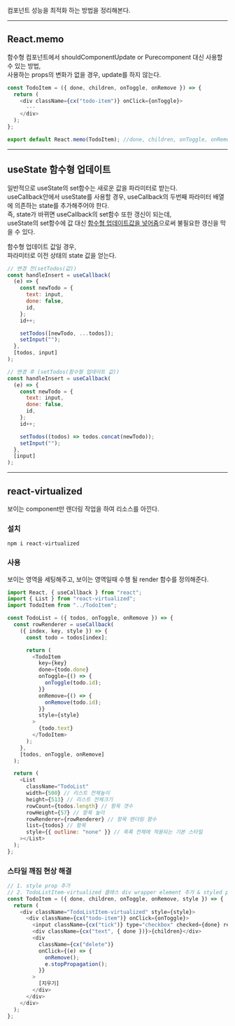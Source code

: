 컴포넌트 성능을 최적화 하는 방법을 정리해본다.

---

## React.memo

함수형 컴포넌트에서 shouldComponentUpdate or Purecomponent 대신 사용할 수 있는 방법, <br>
사용하는 props의 변화가 없을 경우, update를 하지 않는다.

```js
const TodoItem = ({ done, children, onToggle, onRemove }) => {
  return (
    <div className={cx("todo-item")} onClick={onToggle}>
      ---
    </div>
  );
};

export default React.memo(TodoItem); //done, children, onToggle, onRemove 변화가 없을경우 update하지 않는다.
```

---

## useState 함수형 업데이트

일반적으로 useState의 set함수는 새로운 값을 파라미터로 받는다. <br>
useCallback안에서 useState를 사용할 경우, useCallback의 두번째 파라미터 배열에 의존하는 state를 추가해주어야 한다. <br>
즉, state가 바뀌면 useCallback의 set함수 또한 갱신이 되는데, <br>
useState의 set함수에 값 대신 <u>함수형 업데이트값을 넣어줌</u>으로써 불필요한 갱신을 막을 수 있다.

함수형 업데이트 값일 경우, <br>
파라미터로 이전 상태의 state 값을 얻는다.

```js
// 변경 전(setTodos(값))
const handleInsert = useCallback(
  (e) => {
    const newTodo = {
      text: input,
      done: false,
      id,
    };
    id++;

    setTodos([newTodo, ...todos]);
    setInput("");
  },
  [todos, input]
);

// 변경 후 (setTodos(함수형 업데이트 값))
const handleInsert = useCallback(
  (e) => {
    const newTodo = {
      text: input,
      done: false,
      id,
    };
    id++;

    setTodos((todos) => todos.concat(newTodo));
    setInput("");
  },
  [input]
);
```

---

## react-virtualized

보이는 component만 렌더링 작업을 하여 리소스를 아낀다. <br>

### 설치

```
npm i react-virtualized
```

### 사용

보이는 영역을 세팅해주고, 보이는 영역일때 수행 될 render 함수를 정의해준다.

```js
import React, { useCallback } from "react";
import { List } from "react-virtualized";
import TodoItem from "../TodoItem";

const TodoList = ({ todos, onToggle, onRemove }) => {
  const rowRenderer = useCallback(
    ({ index, key, style }) => {
      const todo = todos[index];

      return (
        <TodoItem
          key={key}
          done={todo.done}
          onToggle={() => {
            onToggle(todo.id);
          }}
          onRemove={() => {
            onRemove(todo.id);
          }}
          style={style}
        >
          {todo.text}
        </TodoItem>
      );
    },
    [todos, onToggle, onRemove]
  );

  return (
    <List
      className="TodoList"
      width={500} // 리스트 전체높이
      height={513} // 리스트 전체크기
      rowCount={todos.length} // 항목 갯수
      rowHeight={57} // 항목 높이
      rowRenderer={rowRenderer} // 항목 렌더링 함수
      list={todos} // 항목
      style={{ outline: "none" }} // 목록 전체에 적용되는 기본 스타일
    ></List>
  );
};
```

### 스타일 깨짐 현상 해결

```js
// 1. style prop 추가
// 2. TodoListItem-virtualized 클래스 div wrapper element 추가 & styled prop 적용
const TodoItem = ({ done, children, onToggle, onRemove, style }) => {
  return (
    <div className="TodoListItem-virtualized" style={style}>
      <div className={cx("todo-item")} onClick={onToggle}>
        <input className={cx("tick")} type="checkbox" checked={done} readOnly />
        <div className={cx("text", { done })}>{children}</div>
        <div
          className={cx("delete")}
          onClick={(e) => {
            onRemove();
            e.stopPropagation();
          }}
        >
          [지우기]
        </div>
      </div>
    </div>
  );
};
```

<br>
<br>
<br>
<br>

